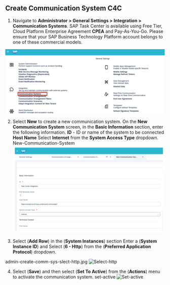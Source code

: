 ## Create Communication System C4C

1.	Navigate to **Administrator > General Settings > Integration > Communication Systems**. 
SAP Task Center is available using Free Tier, Cloud Platform Enterprise Agreement **CPEA** and Pay-As-You-Go. Please ensure that your SAP Business Technology Platform account belongs to one of these commercial models.

![Communication_System](images/Communication-System.png)


2.	Select **New** to create a new communication system.
On the **New Communication System** screen, in the **Basic Information** section, enter the following information.
**ID** - ID or name of the system to be connected
**Host Name**
Select **Internet** from the **System Access Type** dropdown.
New-Communication-System
![New-Communication_System](images/New-Communication-System.png)

3.	Select (**Add Row**) in the (**System Instances**) section
Enter a (**System Instance ID**) and Select (**6 - Http**) from the (**Preferred Application Protocol**) dropdown.

admin-create-comm-sys-slect-http.jpg
![Select-http](images/admin-create-comm-sys-slect-http.png)

4.	Select (**Save**) and then select (**Set To Active**) from the (**Actions**) menu to activate the communication system.
set-active
![Set-active](images/set-active.png)